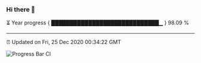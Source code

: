 ### Hi there 👋

⏳ Year progress { █████████████████████████████▁ } 98.09 %

---

⏰ Updated on Fri, 25 Dec 2020 00:34:22 GMT

![Progress Bar CI](https://github.com/liununu/liununu/workflows/Progress%20Bar%20CI/badge.svg)
